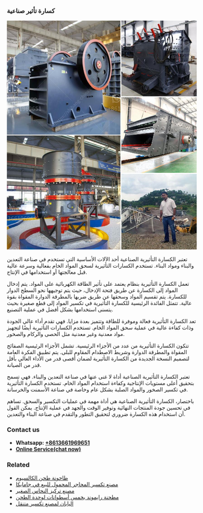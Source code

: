 <h3>كسارة تأثير صناعية</h3><img src='1701853120.jpg' alt=''><p>تعتبر الكسارة التأثيرية الصناعية أحد الآلات الأساسية التي تستخدم في صناعة التعدين والبناء ومواد البناء. تستخدم الكسارات التأثيرية لسحق المواد الخام بفعالية وسرعة عالية قبل معالجتها أو استخدامها في الإنتاج.</p><p>تعمل الكسارة التأثيرية بنظام يعتمد على تأثير الطاقة الكهربائية على المواد. يتم إدخال المواد إلى الكسارة عن طريق فتحة الإدخال، حيث يتم توجيهها نحو السطح الدوار للكسارة. يتم تقسيم المواد وسحقها عن طريق ضربها بالمطرقة الدوارة المقواة بقوة عالية. تتمثل الفائدة الرئيسية للكسارة التأثيرية في تكسير المواد إلى قطع صغيرة بحيث يتسنى استخدامها بشكل أفضل في عملية التصنيع.</p><p>تعد الكسارة التأثيرية فعالة وموفرة للطاقة وتتميز بعدة مزايا. فهي تقدم أداء عالي الجودة وذات كفاءة عالية في عملية سحق المواد الخام. تستخدم الكسارات التأثيرية أيضًا لتجهيز مواد معدنية وغير معدنية مثل الحصى والركام والصخور.</p><p>تتكون الكسارة التأثيرية من عدد من الأجزاء الرئيسية. تشمل الأجزاء الرئيسية الصفائح المقواة والمطرقة الدوارة وشريط الاصطدام المقاوم للبلى. يتم تطبيق الفكرة العامة لتصميم النسخة الجديدة من الكسارة التأثيرية لضمان أقصى قدر من الأداء العالي بأقل قدر من الصيانة.</p><p>تعتبر الكسارة التأثيرية الصناعية أداة لا غنى عنها في صناعة التعدين والبناء. فهي تسمح بتحقيق أعلى مستويات الإنتاجية وكفاءة استخدام المواد الخام. تستخدم الكسارة التأثيرية في تكسير الصخور والمواد الصلبة بشكل عام وخاصة في صناعة الأسمنت والخرسانة.</p><p>باختصار، الكسارة التأثيرية الصناعية هي أداة مهمة في عمليات التكسير والسحق. تساهم في تحسين جودة المنتجات النهائية وتوفير الوقت والجهد في عملية الإنتاج. يمكن القول أن استخدام هذه الكسارة ضروري لتحقيق التطور والتقدم في صناعة البناء والتعدين.</p><h3>Contact us</h3><ul><li><strong>Whatsapp:&nbsp;<a href="https://wa.me/8613661969651">+8613661969651</a></strong></li><li><a href="https://swt.shibang-china.com/?git&amp;zhl&amp;كسارة تأثير صناعية"><strong>Online Service(chat now)</strong></a></li></ul><h3>Related</h3><ul><li><a href='طاحونة طحن الكالسيوم.md'>طاحونة طحن الكالسيوم</a></li><li><a href='مصنع تكسير المحاجر المحمول للبيع في جامايكا.md'>مصنع تكسير المحاجر المحمول للبيع في جامايكا</a></li><li><a href='مصنع تركيز النحاس الصغير.md'>مصنع تركيز النحاس الصغير</a></li><li><a href='مطحنة رايموند بخمس أسطوانات لوحدة الطحن.md'>مطحنة رايموند بخمس أسطوانات لوحدة الطحن</a></li><li><a href='اليابان لمصنع تكسير متنقل.md'>اليابان لمصنع تكسير متنقل</a></li></ul>